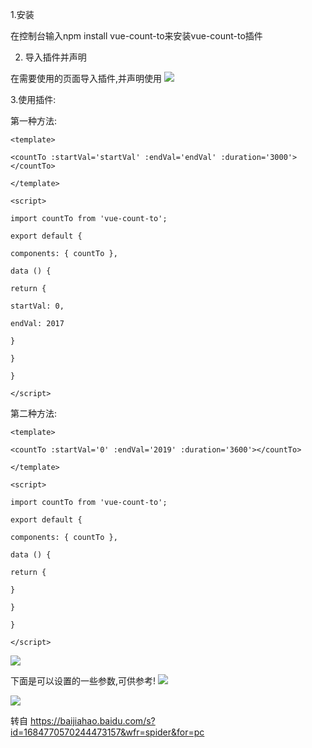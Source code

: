 1.安装

在控制台输入npm install vue-count-to来安装vue-count-to插件

2. 导入插件并声明

在需要使用的页面导入插件,并声明使用
![](https://img2022.cnblogs.com/blog/2483371/202204/2483371-20220406090744659-1776508097.png)

3.使用插件:

第一种方法:
```
<template>

<countTo :startVal='startVal' :endVal='endVal' :duration='3000'></countTo>

</template>

<script>

import countTo from 'vue-count-to';

export default {

components: { countTo },

data () {

return {

startVal: 0,

endVal: 2017

}

}

}

</script>
```
第二种方法:
```
<template>

<countTo :startVal='0' :endVal='2019' :duration='3600'></countTo>

</template>

<script>

import countTo from 'vue-count-to';

export default {

components: { countTo },

data () {

return {

}

}

}

</script>
```
![](https://img2022.cnblogs.com/blog/2483371/202204/2483371-20220406090856787-1392827627.png)

下面是可以设置的一些参数,可供参考!
![](https://img2022.cnblogs.com/blog/2483371/202204/2483371-20220406090944286-1442633026.png)


![](https://img2022.cnblogs.com/blog/2483371/202204/2483371-20220406090950000-1600508577.png)

转自 https://baijiahao.baidu.com/s?id=1684770570244473157&wfr=spider&for=pc